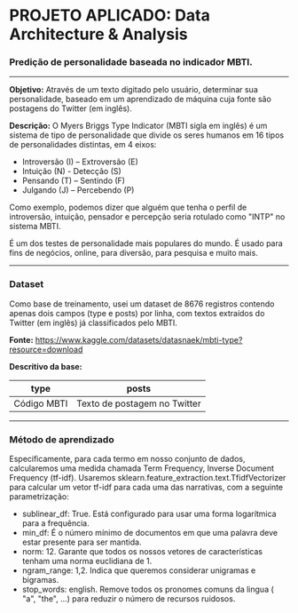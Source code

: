 # PROJETO APLICADO: Data Architecture &amp; Analysis

### Predição de personalidade baseada no indicador MBTI.

------------

**Objetivo:** Através de um texto digitado pelo usuário, determinar sua personalidade, baseado em um aprendizado de máquina cuja fonte são postagens do Twitter (em inglês).

**Descrição:**
O Myers Briggs Type Indicator (MBTI sigla em inglês) é um sistema de tipo de personalidade que divide os seres humanos em 16 tipos de personalidades distintas, em 4 eixos:

- Introversão (I) – Extroversão (E)
- Intuição (N) - Detecção (S)
- Pensando (T) – Sentindo (F)
- Julgando (J) – Percebendo (P)

Como exemplo, podemos dizer que alguém que tenha o perfil de introversão, intuição, pensador e percepção seria rotulado como "INTP" no sistema MBTI.

É um dos testes de personalidade mais populares do mundo. É usado para fins de negócios, online, para diversão, para pesquisa e muito mais.

------------

### Dataset
Como base de treinamento, usei um dataset de 8676 registros contendo apenas dois campos (type e posts) por linha, com textos extraídos do Twitter (em inglês) já classificados pelo MBTI.

**Fonte:** https://www.kaggle.com/datasets/datasnaek/mbti-type?resource=download

**Descritivo da base:** 

| type        | posts                        |
|-------------|------------------------------|
| Código MBTI | Texto de postagem no Twitter |

------------

### Método de aprendizado
Especificamente, para cada termo em nosso conjunto de dados, calcularemos uma medida chamada Term Frequency, Inverse Document Frequency (tf-idf). Usaremos sklearn.feature_extraction.text.TfidfVectorizer para calcular um vetor tf-idf para cada uma das narrativas, com a seguinte parametrização:

- sublinear_df: True. Está configurado para usar uma forma logarítmica para a frequência.
- min_df: É o número mínimo de documentos em que uma palavra deve estar presente para ser mantida.
- norm: 12. Garante que todos os nossos vetores de características tenham uma norma euclidiana de 1.
- ngram_range: 1,2. Indica que queremos considerar unigramas e bigramas.
- stop_words: english. Remove todos os pronomes comuns da lingua ( "a", "the", ...) para reduzir o número de recursos ruidosos.
